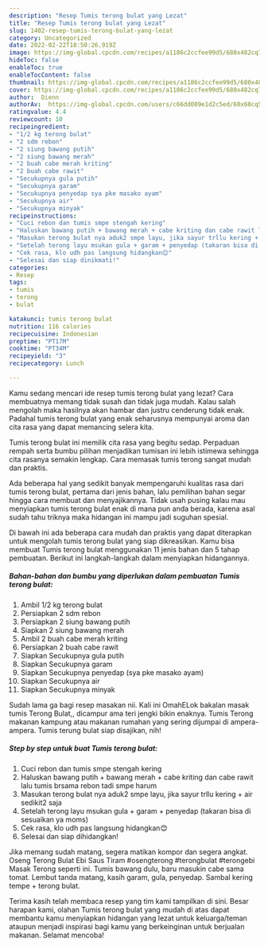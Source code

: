 ```yaml
---
description: "Resep Tumis terong bulat yang Lezat"
title: "Resep Tumis terong bulat yang Lezat"
slug: 1402-resep-tumis-terong-bulat-yang-lezat
category: Uncategorized
date: 2022-02-22T18:50:26.919Z
image: https://img-global.cpcdn.com/recipes/a1186c2ccfee99d5/680x482cq70/tumis-terong-bulat-foto-resep-utama.jpg
hideToc: false
enableToc: true
enableTocContent: false
thumbnail: https://img-global.cpcdn.com/recipes/a1186c2ccfee99d5/680x482cq70/tumis-terong-bulat-foto-resep-utama.jpg
cover: https://img-global.cpcdn.com/recipes/a1186c2ccfee99d5/680x482cq70/tumis-terong-bulat-foto-resep-utama.jpg
author:  Dienn
authorAv:  https://img-global.cpcdn.com/users/c66dd089e1d2c5ed/60x60cq50/avatar.jpg
ratingvalue: 4.4
reviewcount: 10
recipeingredient:
- "1/2 kg terong bulat"
- "2 sdm rebon"
- "2 siung bawang putih"
- "2 siung bawang merah"
- "2 buah cabe merah kriting"
- "2 buah cabe rawit"
- "Secukupnya gula putih"
- "Secukupnya garam"
- "Secukupnya penyedap sya pke masako ayam"
- "Secukupnya air"
- "Secukupnya minyak"
recipeinstructions:
- "Cuci rebon dan tumis smpe stengah kering"
- "Haluskan bawang putih + bawang merah + cabe kriting dan cabe rawit lalu tumis brsama rebon tadi smpe harum"
- "Masukan terong bulat nya aduk2 smpe layu, jika sayur trllu kering + air sedikit2 saja"
- "Setelah terong layu msukan gula + garam + penyedap (takaran bisa di sesuaikan ya moms)"
- "Cek rasa, klo udh pas langsung hidangkan😊"
- "Selesai dan siap dinikmati!"
categories:
- Resep
tags:
- tumis
- terong
- bulat

katakunci: tumis terong bulat 
nutrition: 116 calories
recipecuisine: Indonesian
preptime: "PT17M"
cooktime: "PT34M"
recipeyield: "3"
recipecategory: Lunch

---
```



Kamu sedang mencari ide resep tumis terong bulat yang lezat? Cara membuatnya memang tidak susah dan tidak juga mudah. Kalau salah mengolah maka hasilnya akan hambar dan justru cenderung tidak enak. Padahal tumis terong bulat yang enak seharusnya mempunyai aroma dan cita rasa yang dapat memancing selera kita.


Tumis terong bulat ini memilik cita rasa yang begitu sedap. Perpaduan rempah serta bumbu pilihan menjadikan tumisan ini lebih istimewa sehingga cita rasanya semakin lengkap. Cara memasak tumis terong sangat mudah dan praktis.

Ada beberapa hal yang sedikit banyak mempengaruhi kualitas rasa dari tumis terong bulat, pertama dari jenis bahan, lalu pemilihan bahan segar hingga cara membuat dan menyajikannya. Tidak usah pusing kalau mau menyiapkan tumis terong bulat enak di mana pun anda berada, karena asal sudah tahu triknya maka hidangan ini mampu jadi suguhan spesial.


Di bawah ini ada beberapa cara mudah dan praktis yang dapat diterapkan untuk mengolah tumis terong bulat yang siap dikreasikan. Kamu bisa membuat Tumis terong bulat menggunakan 11 jenis bahan dan 5 tahap pembuatan. Berikut ini langkah-langkah dalam menyiapkan hidangannya.

<!--inarticleads1-->

##### Bahan-bahan dan bumbu yang diperlukan dalam pembuatan Tumis terong bulat:

1. Ambil 1/2 kg terong bulat
1. Persiapkan 2 sdm rebon
1. Persiapkan 2 siung bawang putih
1. Siapkan 2 siung bawang merah
1. Ambil 2 buah cabe merah kriting
1. Persiapkan 2 buah cabe rawit
1. Siapkan Secukupnya gula putih
1. Siapkan Secukupnya garam
1. Siapkan Secukupnya penyedap (sya pke masako ayam)
1. Siapkan Secukupnya air
1. Siapkan Secukupnya minyak


Sudah lama ga bagi resep masakan nii. Kali ini OmahELok bakalan masak tumis Terong Bulat,, dicampur ama teri jengki bikin enaknya. Tumis Terong makanan kampung atau makanan rumahan yang sering dijumpai di ampera-ampera. Tumis terung bulat siap disajikan, nih! 

<!--inarticleads2-->

##### Step by step untuk buat Tumis terong bulat:

1. Cuci rebon dan tumis smpe stengah kering
1. Haluskan bawang putih + bawang merah + cabe kriting dan cabe rawit lalu tumis brsama rebon tadi smpe harum
1. Masukan terong bulat nya aduk2 smpe layu, jika sayur trllu kering + air sedikit2 saja
1. Setelah terong layu msukan gula + garam + penyedap (takaran bisa di sesuaikan ya moms)
1. Cek rasa, klo udh pas langsung hidangkan😊
1. Selesai dan siap dihidangkan!

Jika memang sudah matang, segera matikan kompor dan segera angkat. Oseng Terong Bulat Ebi Saus Tiram #osengterong #terongbulat #terongebi Masak Terong seperti ini. Tumis bawang dulu, baru masukin cabe sama tomat. Lembut tanda matang, kasih garam, gula, penyedap. Sambal kering tempe + terong bulat. 

Terima kasih telah membaca resep yang tim kami tampilkan di sini. Besar harapan kami, olahan Tumis terong bulat yang mudah di atas dapat membantu kamu menyiapkan hidangan yang lezat untuk keluarga/teman ataupun menjadi inspirasi bagi kamu yang berkeinginan untuk berjualan makanan. Selamat mencoba!
